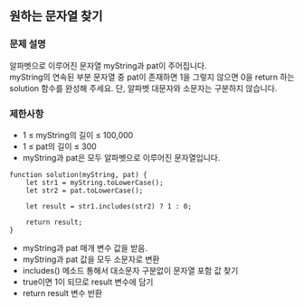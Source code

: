 ## 원하는 문자열 찾기

### 문제 설명
알파벳으로 이루어진 문자열 myString과 pat이 주어집니다. <br>
myString의 연속된 부분 문자열 중 pat이 존재하면 1을 그렇지 않으면 0을 return 하는 solution 함수를 완성해 주세요.
단, 알파벳 대문자와 소문자는 구분하지 않습니다.

### 제한사항
+ 1 ≤ myString의 길이 ≤ 100,000
+ 1 ≤ pat의 길이 ≤ 300
+ myString과 pat은 모두 알파벳으로 이루어진 문자열입니다.

```
function solution(myString, pat) {
    let str1 = myString.toLowerCase(); 
    let str2 = pat.toLowerCase(); 
    
    let result = str1.includes(str2) ? 1 : 0;
    
    return result;
}
```
+ myString과 pat 매개 변수 값을 받음.
+ myString과 pat 값을 모두 소문자로 변환
+ includes() 메소드 통해서 대소문자 구분없이 문자열 포함 값 찾기
+ true이면 1이 되므로 result 변수에 담기
+ return result 변수 반환
